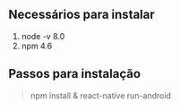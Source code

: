 ## Necessários para instalar

1. node -v 8.0
2. npm  4.6

## Passos para instalação

> npm install & react-native run-android